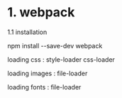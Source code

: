 # 1. webpack

1.1 installation

npm install --save-dev webpack

loading css : style-loader css-loader

loading images : file-loader

loading fonts : file-loader

